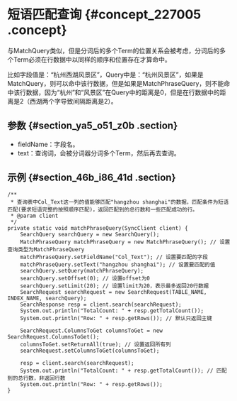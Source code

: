 # 短语匹配查询 {#concept_227005 .concept}

与MatchQuery类似，但是分词后的多个Term的位置关系会被考虑，分词后的多个Term必须在行数据中以同样的顺序和位置存在才算命中。

比如字段值是：“杭州西湖风景区”，Query中是：“杭州风景区”，如果是MatchQuery，则可以命中该行数据，但是如果是MatchPhraseQuery，则不能命中该行数据，因为“杭州”和“风景区”在Query中的距离是0，但是在行数据中的距离是2（西湖两个字导致间隔距离是2）。

## 参数 {#section_ya5_o51_z0b .section}

-   fieldName：字段名。
-   text：查询词，会被分词器分词多个Term，然后再去查询。

## 示例 {#section_46b_i86_41d .section}

``` {#codeblock_qz3_hwt_t3f}
/**
 * 查询表中Col_Text这一列的值能够匹配"hangzhou shanghai"的数据，匹配条件为短语匹配(要求短语完整的按照顺序匹配)，返回匹配到的总行数和一些匹配成功的行。
 * @param client
 */
private static void matchPhraseQuery(SyncClient client) {
    SearchQuery searchQuery = new SearchQuery();
    MatchPhraseQuery matchPhraseQuery = new MatchPhraseQuery(); // 设置查询类型为MatchPhraseQuery
    matchPhraseQuery.setFieldName("Col_Text"); // 设置要匹配的字段
    matchPhraseQuery.setText("hangzhou shanghai"); // 设置要匹配的值
    searchQuery.setQuery(matchPhraseQuery);
    searchQuery.setOffset(0); // 设置offset为0
    searchQuery.setLimit(20); // 设置limit为20，表示最多返回20行数据
    SearchRequest searchRequest = new SearchRequest(TABLE_NAME, INDEX_NAME, searchQuery);
    SearchResponse resp = client.search(searchRequest);
    System.out.println("TotalCount: " + resp.getTotalCount());
    System.out.println("Row: " + resp.getRows()); // 默认只返回主键

    SearchRequest.ColumnsToGet columnsToGet = new SearchRequest.ColumnsToGet();
    columnsToGet.setReturnAll(true); // 设置返回所有列
    searchRequest.setColumnsToGet(columnsToGet);

    resp = client.search(searchRequest);
    System.out.println("TotalCount: " + resp.getTotalCount()); // 匹配到的总行数，非返回行数
    System.out.println("Row: " + resp.getRows());
}
```

